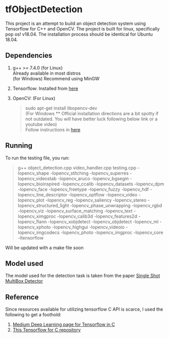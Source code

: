 # tfObjectDetection
This project is an attempt to build an object detection system using Tensorflow for C++ and OpenCV. The project is built for linux, specifically pop os! v18.04. The installation process should be identical for Ubuntu 18.04. 


## Dependencies
1. g++ >= 7.4.0
    (for Linux)  
    Already available in most distros  
    (for Windows)
    Recommend using MinGW  

2. Tensorflow: 
    Installed from [here](https://www.tensorflow.org/install/lang_c)

3. OpenCV: 
    (For Linux)
    > sudo apt-get install libopencv-dev  
    (For Windows ** Official installation directions are a bit spotty if not outdated. You will have better luck following below link or a youtube video)  
    Follow instructions in [here](https://www.deciphertechnic.com/install-opencv-with-visual-studio/)  


## Running
To run the testing file, you run:<br/>
> g++ object_detection.cpp video_handler.cpp testing.cpp -lopencv_shape -lopencv_stitching -lopencv_superres -lopencv_videostab -lopencv_aruco -lopencv_bgsegm -lopencv_bioinspired -lopencv_ccalib -lopencv_datasets -lopencv_dpm -lopencv_face -lopencv_freetype -lopencv_fuzzy -lopencv_hdf -lopencv_line_descriptor -lopencv_optflow -lopencv_video -lopencv_plot -lopencv_reg -lopencv_saliency -lopencv_stereo -lopencv_structured_light -lopencv_phase_unwrapping -lopencv_rgbd -lopencv_viz -lopencv_surface_matching -lopencv_text -lopencv_ximgproc -lopencv_calib3d -lopencv_features2d -lopencv_flann -lopencv_xobjdetect -lopencv_objdetect -lopencv_ml -lopencv_xphoto -lopencv_highgui -lopencv_videoio -lopencv_imgcodecs -lopencv_photo -lopencv_imgproc -lopencv_core -ltensorflow  


Will be updated with a make file soon

## Model used
The model used for the detection task is taken from the paper [Single Shot MultiBox Detector](https://arxiv.org/abs/1512.02325)

## Reference
Since resources available for utilizing tensorflow C API is scarce, I used the following to get a foothold:  
1. [Medium Deep Learning page for Tensorflow in C](https://medium.com/@danishshres/single-shot-detection-using-tensorflow-c-api-edfe5d9942a4)
2. [This Tensorflow for C repository](https://github.com/rky0930/tf_c_api)

